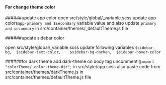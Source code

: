 #### For change theme color
######update app color 
open src/style/global/_variable.scss
update app color```$app-primary and $secondary``` variable value
and also update ``primary and secondary`` in src/container/themes/_defaultTheme.js
file

######update sidebar color 

 open src/style/global/_variable.scss
 update following variables
``
$sidebar-bg, 
$sidebar-text-color,   
$sidebar-bg-darken, 
$sidebar-hover-color
``

######for dark theme 
add dark-theme on body tag
uncomment ``
@import "colorTheme/_color-theme-dir"; `` in 
 src/style/app.scss
also paste code from src/container/themes/darkTheme.js in src/container/themes/defaultTheme.js
file
